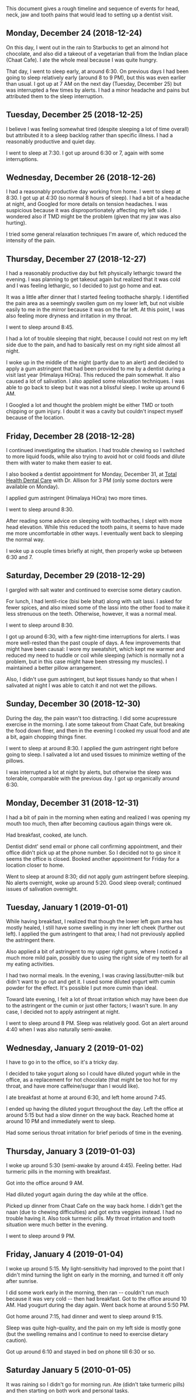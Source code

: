 This document gives a rough timeline and sequence of events for head,
neck, jaw and tooth pains that would lead to setting up a dentist
visit.

## Monday, December 24 (2018-12-24)

On this day, I went out in the rain to Starbucks to get an almond hot
chocolate, and also did a takeout of a vegetarian thali from the
Indian place (Chaat Cafe). I ate the whole meal because I was quite hungry.

That day, I went to sleep early, at around 6:30. On previous days I
had been going to sleep relatively early (around 8 to 9 PM), but this
was even earlier than usual. I got up at 7 AM on the next day
(Tuesday, December 25) but was interrupted a few times by alerts. I
had a minor headache and pains but attributed them to the sleep
interruption.

## Tuesday, December 25 (2018-12-25)

I believe I was feeling somewhat tired (despite sleeping a lot of time
overall) but attributed it to a sleep backlog rather than specific
illness. I had a reasonably productive and quiet day.

I went to sleep at 7:30. I got up around 6:30 or 7, again with some
interruptions.

## Wednesday, December 26 (2018-12-26)

I had a reasonably productive day working from home. I went to sleep
at 8:30. I got up at 4:30 (so normal 8 hours of sleep). I had a bit of
a headache at night, and Googled for more details on tension
headaches. I was suspicious because it was disproportionately
affecting my left side. I wondered also if TMD might be the problem
(given that my jaw was also hurting).

I tried some general relaxation techniques I'm aware of, which reduced
the intensity of the pain.

## Thursday, December 27 (2018-12-27)

I had a reasonably productive day but felt physically lethargic toward
the evening. I was planning to get takeout again but realized that it
was cold and I was feeling lethargic, so I decided to just go home and
eat.

It was a little after dinner that I started feeling toothache
sharply. I identified the pain area as a seemingly swollen gum on my
lower left, but not visible easily to me in the mirror because it was
on the far left. At this point, I was also feeling more dryness and
irritation in my throat.

I went to sleep around 8:45.

I had a lot of trouble sleeping that night, because I could not rest
on my left side due to the pain, and had to basically rest on my right
side almost all night.

I woke up in the middle of the night (partly due to an alert) and
decided to apply a gum astringent that had been provided to me by a
dentist during a visit last year (Himalaya HiOra). This reduced the
pain somewhat. It also caused a lot of salivation. I also applied some
relaxation techniques. I was able to go back to sleep but it was not a
blissful sleep. I woke up around 6 AM.

I Googled a lot and thought the problem might be either TMD or tooth
chipping or gum injury. I doubt it was a cavity but couldn't inspect
myself because of the location.

## Friday, December 28 (2018-12-28)

I continued investigating the situation. I had trouble chewing so I
switched to more liquid foods, while also trying to avoid hot or cold
foods and dilute them with water to make them easier to eat.

I also booked a dentist appointment for Monday, December 31, at [Total
Health Dental Care](https://www.totalhealthdentalcare.com) with
Dr. Allison for 3 PM (only some doctors were available on Monday).

I applied gum astringent (Himalaya HiOra) two more times.

I went to sleep around 8:30.

After reading some advice on sleeping with toothaches, I slept with more
head elevation. While this reduced the tooth pains, it seems to have
made me more uncomfortable in other ways. I eventually went back to
sleeping the normal way.

I woke up a couple times briefly at night, then properly woke up
between 6:30 and 7.

## Saturday, December 29 (2018-12-29)

I gargled with salt water and continued to exercise some dietary
caution.

For lunch, I had lentil-rice (bisi bele bhat) along with salt lassi. I
asked for fewer spices, and also mixed some of the lassi into the
other food to make it less strenuous on the teeth. Otherwise, however,
it was a normal meal.

I went to sleep around 8:30.

I got up around 6:30, with a few night-time interruptions for
alerts. I was more well-rested than the past couple of days. A few
improvements that might have been causal: I wore my sweatshirt, which
kept me warmer and reduced my need to huddle or coil while sleeping
(which is normally not a problem, but in this case might have been
stressing my muscles). I maintained a better pillow arrangement.

Also, I didn't use gum astringent, but kept tissues handy so that when
I salivated at night I was able to catch it and not wet the pillows.

## Sunday, December 30 (2018-12-30)

During the day, the pain wasn't too distracting. I did some
acupressure exercise in the morning. I ate some takeout from Chaat
Cafe, but breaking the food down finer, and then in the evening I
cooked my usual food and ate a bit, again chopping things finer.

I went to sleep at around 8:30. I applied the gum astringent right
before going to sleep. I salivated a lot and used tissues to minimize
wetting of the pillows.

I was interrupted a lot at night by alerts, but otherwise the sleep
was tolerable, comparable with the previous day. I got up organically
around 6:30.

## Monday, December 31 (2018-12-31)

I had a bit of pain in the morning when eating and realized I was
opening my mouth too much, then after becoming cautious again things
were ok.

Had breakfast, cooked, ate lunch.

Dentist didnt' send email or phone call confirming appointment, and
their office didn't pick up at the phone number. So I decided not to
go since it seems the office is closed. Booked another appointment for
Friday for a location closer to home.

Went to sleep at around 8:30; did not apply gum astringent before
sleeping. No alerts overnight, woke up around 5:20. Good sleep
overall; continued issues of salivation overnight.

## Tuesday, January 1 (2019-01-01)

While having breakfast, I realized that though the lower left gum area
has mostly healed, I still have some swelling in my inner left cheek
(further out left). I applied the gum astringent to that area; I had
not previously applied the astringent there.

Also applied a bit of astringent to my upper right gums, where I
noticed a much more mild pain, possibly due to using the right side of
my teeth for all my eating activities.

I had two normal meals. In the evening, I was craving
lassi/butter-milk but didn't want to go out and get it. I used some
diluted yogurt with cumin powder for the effect. It's possible I put more
cumin than ideal.

Toward late evening, I felt a lot of throat irritation which may have
been due to the astringent or the cumin or just other factors; I
wasn't sure. In any case, I decided not to apply astringent at night.

I went to sleep around 8 PM. Sleep was relatively good. Got an alert
around 4:40 when I was also naturally semi-awake.

## Wednesday, January 2 (2019-01-02)

I have to go in to the office, so it's a tricky day.

I decided to take yogurt along so I could have diluted yogurt while in
the office, as a replacement for hot chocolate (that might be too hot
for my throat, and have more caffeine/sugar than I would like).

I ate breakfast at home at around 6:30, and left home around 7:45.

I ended up having the diluted yogurt throughout the day. Left the
office at around 5:15 but had a slow dinner on the way back. Reached
home at around 10 PM and immediately went to sleep.

Had some serious throat irritation for brief periods of time in the
evening.

## Thursday, January 3 (2019-01-03)

I woke up around 5:30 (semi-awake by around 4:45). Feeling better. Had
turmeric pills in the morning with breakfast.

Got into the office around 9 AM.

Had diluted yogurt again during the day while at the office.

Picked up dinner from Chaat Cafe on the way back home. I didn't get
the naan (due to chewing difficulties) and got extra veggies
instead. I had no trouble having it. Also took turmeric pills. My
throat irritation and tooth situation were much better in the evening.

I went to sleep around 9 PM.

## Friday, January 4 (2019-01-04)

I woke up around 5:15. My light-sensitivity had improved to the point
that I didn't mind turning the light on early in the morning, and
turned it off only after sunrise.

I did some work early in the morning, then ran -- couldn't run much
because it was very cold -- then had breakfast. Got to the office
around 10 AM. Had yougurt during the day again. Went back home at
around 5:50 PM.

Got home around 7:15, had dinner and went to sleep around 9:15.

Sleep was quite high-quality, and the pain on my left side is mostly
gone (but the swelling remains and I continue to need to exercise
dietary caution).

Got up around 6:10 and stayed in bed on phone till 6:30 or so.

## Saturday January 5 (2010-01-05)

It was raining so I didn't go for morning run. Ate (didn't take
turmeric pills) and then starting on both work and personal tasks.
